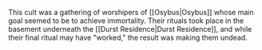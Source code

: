 This cult was a gathering of worshipers of [[Osybus|Osybus]] whose main goal seemed to be to achieve immortality. Their rituals took place in the basement underneath the  [[Durst Residence|Durst Residence]], and while their final ritual may have "worked," the result was making them undead.